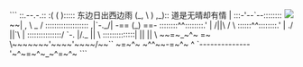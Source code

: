 <img align="right" src="https://github-readme-stats.vercel.app/api?username=Peter-Highness&show_icons=true&icon_color=CE1D2D&text_color=718096&bg_color=ffffff&hide_title=true" />
```
::.--.-.::
:( (    ):::::  东边日出西边雨 
(_,  \ ) ,_)::  道是无晴却有情        |
:::-'--`--:::::::: ~~|     ,       \ _ /
::::::::::::::::::: ,|`-._/|   -==  (_)  ==-
::::::::^^::::::::.' |   /||\      /   \
::::::^^::::::::.'   | ./ ||`\       |
:::::::::::::::/ `-. |/._ ||  \
::::::::::::::|      ||   ||   \
 ~~=~_~^~ =~ \~~~~~~~'~~~~'~~~~/~~`` ~=~^~
~^^~~-=~^~ ^ `--------------'~^~=~^~_~^=~^~
```

<!--
**Peter-Highness/PeterSoft** is a ✨ _special_ ✨ repository because its `README.md` (this file) appears on your GitHub profile.

Here are some ideas to get you started:

- 🔭 I’m currently working on ...
- 🌱 I’m currently learning ...
- 👯 I’m looking to collaborate on ...
- 🤔 I’m looking for help with ...
- 💬 Ask me about ...
- 📫 How to reach me: ...
- 😄 Pronouns: ...
- ⚡ Fun fact: ...
-->
